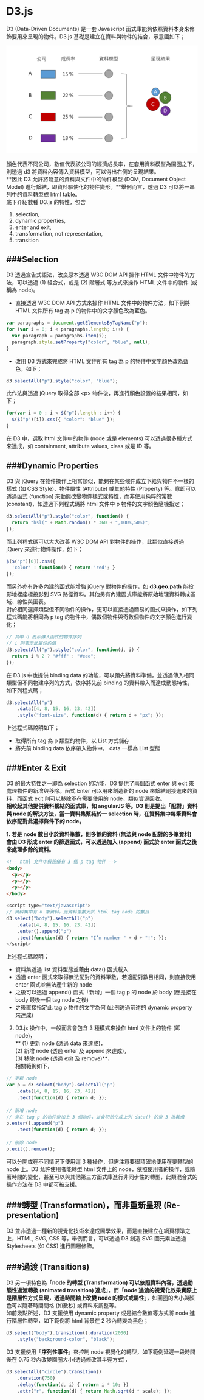 # D3.js

<script type="text/javascript" src="../js/general.js"></script>

D3 (Data-Driven Documents) 是一套 Javascript 函式庫能夠依照資料本身來修飾要用來呈現的物件。D3.js 基礎是建立在資料與物件的結合，示意圖如下；

![](../images/d3_concept.png)

顏色代表不同公司，數值代表該公司的經濟成長率，在套用資料模型為園圈之下，則透過 d3 將資料內容傳入資料模型，可以得出右側的呈現結果。<br>
**因此 D3 允許將隨意的資料與文件中的物件模型  (DOM, Document Object Model) 進行繫結，即資料驅使化的物件變形。**舉例而言，透過 D3 可以將一串列中的資料轉型成 html table。<br>
底下介紹數種 D3.js 的特性，包含
1. selection, 
2. dynamic properties, 
3. enter and exit,
4. transformation, not representation,
5. transition

###Selection
---
D3 透過宣告式語法，改良原本透過 W3C DOM API 操作 HTML 文件中物件的方法，可以透過 (1) 組合式，或是 (2) 階層式 等方式來操作 HTML 文件中的物件 (或稱為 node)。

* 直接透過 W3C DOM API 方式來操作 HTML 文件中的物件方法，如下例將 HTML 文件所有 tag 為 p 的物件中的文字顏色改為藍色。

```Javascript
var paragraphs = document.getElementsByTagName("p");
for (var i = 0; i < paragraphs.length; i++) {
  var paragraph = paragraphs.item(i);
  paragraph.style.setProperty("color", "blue", null);
}
```

* 改用 D3 方式來完成將 HTML 文件所有 tag 為 p 的物件中文字顏色改為藍色，如下；

```Javascript
d3.selectAll("p").style("color", "blue");
```

此作法與透過 jQuery 取得全部 &lt;p&gt; 物件後，再進行顏色設置的結果相同，如下；

```Javascript
for(var i = 0 ; i < $("p").length ; i++) { 
  $($("p")[i]).css({ "color": "blue" }); 
}
```

在 D3 中，選取 html 文件中的物件 (node 或是 elements) 可以透過很多種方式來達成，如 containment, attribute values, class 或是 ID 等。

###Dynamic Properties
---
D3 與 jQuery 在物件操作上相當類似，能夠在某些條件成立下給與物件不一樣的樣式 (如 CSS Style)、物件屬性 (Attribute) 或其他特性 (Property) 等。意即可以透過函式 (function) 來動態改變物件樣式或特性，而非使用純粹的常數 (constant)，如透過下列程式碼將 html 文件中 p 物件的文字顏色隨機指定；

```Javascript
d3.selectAll("p").style("color", function() {
  return "hsl(" + Math.random() * 360 + ",100%,50%)";
});
```

而上列程式碼可以大大改善 W3C DOM API 對物件的操作，此類似直接透過 jQuery 來進行物件操作，如下；

```Javascript
$($("p")[0]).css({ 
  'color' : function() { return 'red'; } 
});
```

而另外亦有許多內建的函式能增強 jQuery 對物件的操作，如 **d3.geo.path** 能投影地裡座標投影到 SVG 路徑資料。其他另有內建函式庫能將原始地理資料轉成區域、線性與圖表。<br>
對於相同選擇類型但不同物件的操作，更可以直接透過簡易的函式來操作，如下列程式碼能將相同為 p tag 的物件中，偶數個物件與奇數個物件的文字顏色進行變化；

```Javascript
// 其中 d 表示傳入函式的物件序列
// i 則表示此屬性的值
d3.selectAll("p").style("color", function(d, i) {
  return i % 2 ? "#fff" : "#eee";
});
```

在 D3.js 中也提供 binding data 的功能，可以預先將資料準備，並透過傳入相同類型但不同物建序列的方式，依序將先前 binding 的資料帶入而達成動態特性，如下列程式碼；

```Javascript
d3.selectAll("p")
    .data([4, 8, 15, 16, 23, 42])
    .style("font-size", function(d) { return d + "px"; });
```

上述程式碼說明如下；
* 取得所有 tag 為 p 類型的物件，以 List 方式儲存
* 將先前 binding data 依序帶入物件中， data 一樣為 List 型態

###Enter & Exit
---
D3 的最大特性之一即為 selection 的功能，D3 提供了兩個函式 enter 與 exit 來處理物件的新增與移除。函式 Enter 可以用來創造新的 node 來繫結剛接進來的資料，而函式 exit 則可以移除不在需要使用的 node，類似資源回收。<br>
**相較起其他提供資料繫結的函式庫，如 angularJS 等。D3 則是提出「配對」資料與 node 的解決方法，當一資料集繫結於一 selection 時，在資料集中每筆資料會依序配對此選擇條件下的 node。**<br>

**1. 若是 node 數目小於資料筆數，則多餘的資料 (無法與 node 配對的多筆資料) 會由 D3 形成 enter 的篩選函式，可以透過加入 (append) 函式於 enter 函式之後來處理多餘的資料。**

```Html
<!-- html 文件中假設僅有 3 個 p tag 物件 -->
<body>
  <p></p>
  <p></p>
  <p></p>
</body>
```

```Javascript
<script type="text/javascript">
// 資料集中有 6 筆資料，此資料筆數大於 html tag node 的數目
d3.select("body").selectAll("p")
    .data([4, 8, 15, 16, 23, 42])
    .enter().append("p")
    .text(function(d) { return "I’m number " + d + "!"; });
</script>
```

上述程式碼說明；
* 資料集透過 list 資料型態並藉由 data() 函式載入
* 透過 enter 函式來取得無法配對的資料筆數，若適配對數目相同，則直接使用 enter 函式並無法產生新的 node
* 之後可以透過 append() 函式「新增」一個 tag p 的 node 於 body (應是接在 body 最後一個 tag node 之後)
* 之後直接指定此 tag p 物件的文字為何 (此例透過前述的 dynamic property 來達成)

2. D3.js 操作中，一般而言會包含 3 種模式來操作 html 文件上的物件 (即 node)，<br>** (1) 更新 node (透過 data 來達成)，<br>(2) 新增 node (透過 enter 及 append 來達成)，<br>(3) 移除 node (透過 exit 及 remove)**，<br>相關範例如下，

```Javascript
// 更新 node
var p = d3.select("body").selectAll("p")
    .data([4, 8, 15, 16, 23, 42])
    .text(function(d) { return d; });

// 新增 node
// 會在 tag p 的物件後加上 3 個物件，並會初始化成上列 data() 的後 3 為數值
p.enter().append("p")
    .text(function(d) { return d; });

// 刪除 node
p.exit().remove();
```

可以分開或在不同情況下使用這 3 種操作，但需注意要很精確地使用在要轉型的 node 上。D3 允許使用者能轉型 html 文件上的 node，依照使用者的操作，或隨著時間的變化，甚至可以與其他第三方函式庫進行非同步性的轉型，此類混合式的操作方法在 D3 中都可被支援。

###轉型 (Transformation)，而非重新呈現 (Re-presentation)
---
D3 並非透過一種新的視覺化技術來達成圖學效果，而是直接建立在網頁標準之上，HTML, SVG, CSS 等，舉例而言，可以透過 D3 創造 SVG 圖元素並透過 Stylesheets (如 CSS) 進行圖層修飾。

###過渡 (Transitions)
---
D3 另一項特色為「**node 的轉型 (Transformation) 可以依照資料內容，透過動態性過渡轉換 (animated transition) 達成**」，而「**node 過渡的視覺化效果實際上是階層性方式呈現，透過時間軸上改變 node 的樣式或屬性**」，如圓圈的大小與顏色可以隨著時間間格 (如數秒) 或資料來調整等。<br>
如前幾點所述，D3 支援使用 dynamic property 或是結合數值等方式將 node 進行階層性轉型，如下範例將 html 背景在 2 秒內轉變為黑色；

```Javascript
d3.select("body").transition().duration(2000)
    .style("background-color", "black");
```

D3 支援使用「**序列性事件**」來控制 node 視覺化的轉型，如下範例延遲一段時間後在 0.75 秒內改變園圈大小(透過修改其半徑方式)，

```Javascript
d3.selectAll("circle").transition()
    .duration(750)
    .delay(function(d, i) { return i * 10; })
    .attr("r", function(d) { return Math.sqrt(d * scale); });
```







